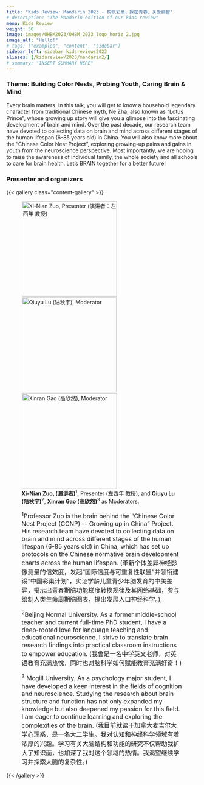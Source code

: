 ```yaml
---
title: "Kids Review: Mandarin 2023 - 构筑彩巢、探密青春、关爱脑智"
# description: "The Mandarin edition of our kids review"
menu: Kids Review
weight: 50
image: images/OHBM2023/OHBM_2023_logo_horiz_2.jpg
image_alt: "Hello!"
# tags: ["examples", "content", "sidebar"]
sidebar_left: sidebar_kidsreviews2023
aliases: [/kidsreview/2023/mandarin2/]
# summary: "INSERT SUMMARY HERE"
---
```


<!-- # 演讲主题：构筑彩巢、探密青春、关爱脑智 -->

<!-- intro text in mandarin needed -->

### Theme: Building Color Nests, Probing Youth, Caring Brain & Mind

Every brain matters. In this talk, you will get to know a household legendary character from traditional Chinese myth, Ne Zha, also known as “Lotus Prince”, whose growing up story will give you a glimpse into the fascinating development of brain and mind. Over the past decade, our research team have devoted to collecting data on brain and mind across different stages of the human lifespan (6-85 years old) in China. You will also know more about the “Chinese Color Nest Project”, exploring growing-up pains and gains in youth from the neuroscience perspective. Most importantly, we are hoping to raise the awareness of individual family, the whole society and all schools to care for brain health. Let’s BRAIN together for a better future!

### Presenter and organizers

{{< gallery class="content-gallery" >}}
    <figure>
        <!-- <figure> -->
            <img style="margin: 0.1em 0.1em 0.1em 0.1em" src="/images/OHBM2023/kidsreview_2023/mandarim_Xi_Nian_Zuo/Xi_Nian_Zuo.jpg" alt="Xi-Nian Zuo, Presenter (演讲者：左西年 教授)" width="250">
            <img style="margin: 0.1em 0.1em 0.1em 0.1em" src="/images/OHBM2023/kidsreview_2023/mandarim_Xi_Nian_Zuo/Qiuyu_Lu.jpg" alt="Qiuyu Lu (陆秋宇), Moderator" width="249">
            <img style="margin: 0.1em 0.1em 0.1em 0.1em" src="/images/OHBM2023/kidsreview_2023/mandarim_Xi_Nian_Zuo/XinranGao_centered.png" alt="Xinran Gao (高欣然), Moderator" width="250">
        <figcaption>
            <b>Xi-Nian Zuo, (演讲者)</b><sup>1</sup>, Presenter (左西年 教授), and <b>Qiuyu Lu (陆秋宇)</b><sup>2</sup>, <b>Xinran Gao (高欣然)</b><sup>3</sup> as Moderators.
            <span style="font-size: 16px">
                <p><sup>1</sup>Professor Zuo is the brain behind the “Chinese Color Nest Project (CCNP) -- Growing up in China” Project. His research team have devoted to collecting data on brain and mind across different stages of the human lifespan (6-85 years old) in China, which has set up protocols on the Chinese normative brain development charts across the human lifespan. (革新个体差异神经影像测量的信效度，发起“国际信度与可重复性联盟”并领衔建设“中国彩巢计划”，实证学龄儿童青少年脑发育的中美差异，揭示出青春期脑功能梯度转换规律及其网络基础，参与绘制人类生命周期脑图表，提出发展人口神经科学。); </p>
                <p>
                <sup>2</sup>Beijing Normal University. As a former middle-school teacher and current full-time PhD student, I have a deep-rooted love for language teaching and educational neuroscience. I strive to translate brain research findings into practical classroom instructions to empower education. (我曾是一名中学英文老师，对英语教育充满热忱，同时也对脑科学如何赋能教育充满好奇！)</p>
                <p>
                <sup>3</sup> Mcgill University. As a psychology major student, I have developed a keen interest in the fields of cognition and neuroscience. Studying the research about brain structure and function has not only expanded my knowledge but also deepened my passion for this field. I am eager to continue learning and exploring the complexities of the brain. (我目前就读于加拿大麦吉尔大学心理系，是一名大二学生。我对认知和神经科学领域有着浓厚的兴趣。学习有关大脑结构和功能的研究不仅帮助我扩大了知识面，也加深了我对这个领域的热情。我渴望继续学习并探索大脑的复杂性。)                </p>
            </span>
        </figcaption>
    </figure>
{{< /gallery >}}


<!-- ## Message from organizers
Message here
-->

<!-- Youtube link, example https://www.youtube.com/watch?v=w7Ft2ymGmfc
{{< youtube w7Ft2ymGmfc >}}
-->
